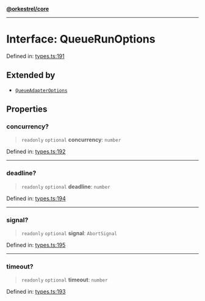 [**@orkestrel/core**](../index.md)

***

# Interface: QueueRunOptions

Defined in: [types.ts:191](https://github.com/orkestrel/core/blob/7cc3e19bc4a1e6f96f153d7b931686981208a465/src/types.ts#L191)

## Extended by

- [`QueueAdapterOptions`](QueueAdapterOptions.md)

## Properties

### concurrency?

> `readonly` `optional` **concurrency**: `number`

Defined in: [types.ts:192](https://github.com/orkestrel/core/blob/7cc3e19bc4a1e6f96f153d7b931686981208a465/src/types.ts#L192)

***

### deadline?

> `readonly` `optional` **deadline**: `number`

Defined in: [types.ts:194](https://github.com/orkestrel/core/blob/7cc3e19bc4a1e6f96f153d7b931686981208a465/src/types.ts#L194)

***

### signal?

> `readonly` `optional` **signal**: `AbortSignal`

Defined in: [types.ts:195](https://github.com/orkestrel/core/blob/7cc3e19bc4a1e6f96f153d7b931686981208a465/src/types.ts#L195)

***

### timeout?

> `readonly` `optional` **timeout**: `number`

Defined in: [types.ts:193](https://github.com/orkestrel/core/blob/7cc3e19bc4a1e6f96f153d7b931686981208a465/src/types.ts#L193)
